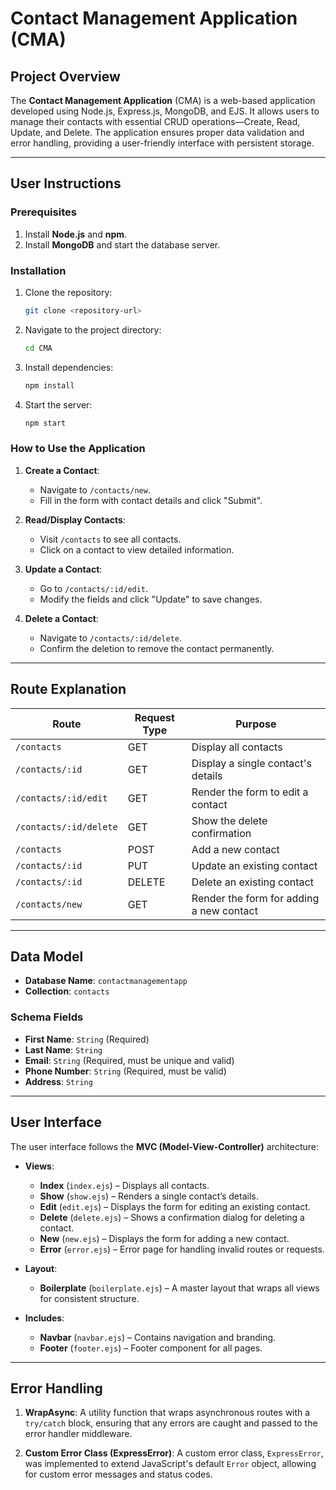 # **Contact Management Application (CMA)**

## **Project Overview**
The **Contact Management Application** (CMA) is a web-based application developed using Node.js, Express.js, MongoDB, and EJS. It allows users to manage their contacts with essential CRUD operations—Create, Read, Update, and Delete. The application ensures proper data validation and error handling, providing a user-friendly interface with persistent storage.

---

## **User Instructions**

### **Prerequisites**
1. Install **Node.js** and **npm**.
2. Install **MongoDB** and start the database server.

### **Installation**
1. Clone the repository: 
   ```bash
   git clone <repository-url>
   ```
2. Navigate to the project directory: 
   ```bash
   cd CMA
   ```
3. Install dependencies: 
   ```bash
   npm install
   ```
4. Start the server: 
   ```bash
   npm start
   ```

### **How to Use the Application**
1. **Create a Contact**: 
   - Navigate to `/contacts/new`.
   - Fill in the form with contact details and click "Submit".
   
2. **Read/Display Contacts**: 
   - Visit `/contacts` to see all contacts.
   - Click on a contact to view detailed information.

3. **Update a Contact**:
   - Go to `/contacts/:id/edit`.
   - Modify the fields and click "Update" to save changes.

4. **Delete a Contact**:
   - Navigate to `/contacts/:id/delete`.
   - Confirm the deletion to remove the contact permanently.

---

## **Route Explanation**

| **Route**               | **Request Type** | **Purpose**                              |
|-------------------------|------------------|------------------------------------------|
| `/contacts`             | GET              | Display all contacts                     |
| `/contacts/:id`         | GET              | Display a single contact's details       |
| `/contacts/:id/edit`    | GET              | Render the form to edit a contact        |
| `/contacts/:id/delete`  | GET              | Show the delete confirmation             |
| `/contacts`             | POST             | Add a new contact                        |
| `/contacts/:id`         | PUT              | Update an existing contact               |
| `/contacts/:id`         | DELETE           | Delete an existing contact               |
| `/contacts/new`         | GET              | Render the form for adding a new contact |

---

## **Data Model**

- **Database Name**: `contactmanagementapp`
- **Collection**: `contacts`
  
### **Schema Fields**
- **First Name**: `String` (Required)
- **Last Name**: `String`
- **Email**: `String` (Required, must be unique and valid)
- **Phone Number**: `String` (Required, must be valid)
- **Address**: `String`

---

## **User Interface**

The user interface follows the **MVC (Model-View-Controller)** architecture:

- **Views**:
  - **Index** (`index.ejs`) – Displays all contacts.
  - **Show** (`show.ejs`) – Renders a single contact’s details.
  - **Edit** (`edit.ejs`) – Displays the form for editing an existing contact.
  - **Delete** (`delete.ejs`) – Shows a confirmation dialog for deleting a contact.
  - **New** (`new.ejs`) – Displays the form for adding a new contact.
  - **Error** (`error.ejs`) – Error page for handling invalid routes or requests.

- **Layout**:
  - **Boilerplate** (`boilerplate.ejs`) – A master layout that wraps all views for consistent structure.
  
- **Includes**:
  - **Navbar** (`navbar.ejs`) – Contains navigation and branding.
  - **Footer** (`footer.ejs`) – Footer component for all pages.

---

## **Error Handling**

1. **WrapAsync**: A utility function that wraps asynchronous routes with a `try/catch` block, ensuring that any errors are caught and passed to the error handler middleware.

2. **Custom Error Class (ExpressError)**: A custom error class, `ExpressError`, was implemented to extend JavaScript's default `Error` object, allowing for custom error messages and status codes.
